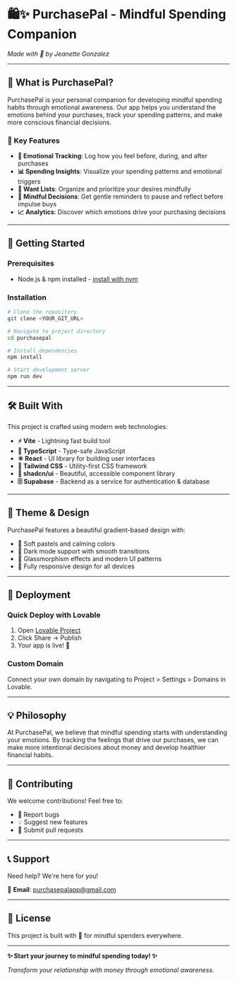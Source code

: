 
# 🛍️✨ PurchasePal - Mindful Spending Companion

*Made with 💜 by Jeanette Gonzalez*

---

## 🌟 What is PurchasePal?

PurchasePal is your personal companion for developing mindful spending habits through emotional awareness. Our app helps you understand the emotions behind your purchases, track your spending patterns, and make more conscious financial decisions.

### 🎯 Key Features

- **💭 Emotional Tracking**: Log how you feel before, during, and after purchases
- **📊 Spending Insights**: Visualize your spending patterns and emotional triggers  
- **🎯 Want Lists**: Organize and prioritize your desires mindfully
- **🧠 Mindful Decisions**: Get gentle reminders to pause and reflect before impulse buys
- **📈 Analytics**: Discover which emotions drive your purchasing decisions

---

## 🚀 Getting Started

### Prerequisites
- Node.js & npm installed - [install with nvm](https://github.com/nvm-sh/nvm#installing-and-updating)

### Installation

```bash
# Clone the repository
git clone <YOUR_GIT_URL>

# Navigate to project directory
cd purchasepal

# Install dependencies
npm install

# Start development server
npm run dev
```

---

## 🛠️ Built With

This project is crafted using modern web technologies:

- **⚡ Vite** - Lightning fast build tool
- **🔷 TypeScript** - Type-safe JavaScript
- **⚛️ React** - UI library for building user interfaces
- **🎨 Tailwind CSS** - Utility-first CSS framework
- **🌟 shadcn/ui** - Beautiful, accessible component library
- **🗄️ Supabase** - Backend as a service for authentication & database

---

## 🌈 Theme & Design

PurchasePal features a beautiful gradient-based design with:
- 🌸 Soft pastels and calming colors
- 🌙 Dark mode support with smooth transitions
- 💫 Glassmorphism effects and modern UI patterns
- 📱 Fully responsive design for all devices

---

## 🚀 Deployment

### Quick Deploy with Lovable
1. Open [Lovable Project](https://lovable.dev/projects/9b0bf1d7-6832-42a1-a802-be1118441583)
2. Click Share → Publish
3. Your app is live! 🎉

### Custom Domain
Connect your own domain by navigating to Project > Settings > Domains in Lovable.

---

## 💡 Philosophy

At PurchasePal, we believe that mindful spending starts with understanding your emotions. By tracking the feelings that drive our purchases, we can make more intentional decisions about money and develop healthier financial habits.

---

## 🤝 Contributing

We welcome contributions! Feel free to:
- 🐛 Report bugs
- 💡 Suggest new features  
- 🔧 Submit pull requests

---

## 📞 Support

Need help? We're here for you! 

📧 **Email**: purchasepalapp@gmail.com

---

## 📄 License

This project is built with 💜 for mindful spenders everywhere.

---

**✨ Start your journey to mindful spending today! ✨**

*Transform your relationship with money through emotional awareness.*
